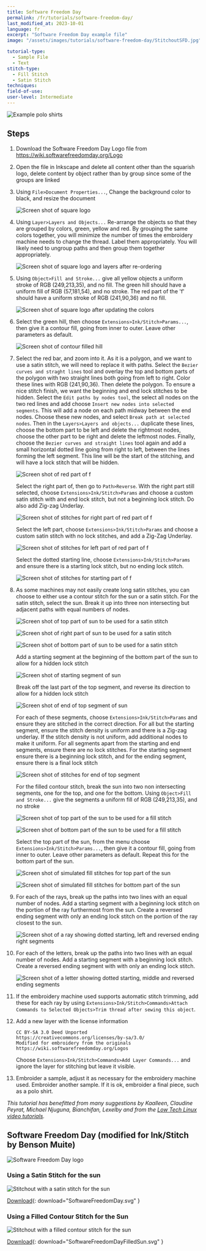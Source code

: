 ```yaml
---
title: Software Freedom Day
permalink: /fr/tutorials/software-freedom-day/
last_modified_at: 2023-10-01
language: fr
excerpt: "Software Freedom Day example file"
image: "/assets/images/tutorials/software-freedom-day/StitchoutSFD.jpg"

tutorial-type:
  - Sample File
  - Text
stitch-type: 
  - Fill Stitch
  - Satin Stitch
techniques:
field-of-use:
user-level: Intermediate
---
```


![Example polo shirts](/assets/images/tutorials/software-freedom-day/sharti.jpg)

## Steps

1. Download the Software Freedom Day Logo file from
   https://wiki.softwarefreedomday.org/Logo

2. Open the file in Inkscape and delete all content other than the squarish
   logo, delete content by object rather than by group since some of the groups
   are linked

3. Using `File>Document Properties...`, Change the background color to black,
   and resize the document

   ![Screen shot of square logo](/assets/images/tutorials/software-freedom-day/SFDTutorial1.png)

4. Using `Layer>Layers and Objects...` Re-arrange the objects so that they are
   grouped by colors, green, yellow and red. By grouping the same colors
   together, you will minimize the number of times the embroidery machine needs
   to change the thread. Label them appropriately.  You will likely need to
   ungroup paths and then group them together appropriately.

   ![Screen shot of square logo and layers after re-ordering](/assets/images/tutorials/software-freedom-day/SFDTutorial2.png)

5. Using `Object>Fill and Stroke...` give all yellow objects a uniform stroke of
   RGB (249,213,35), and no fill. The green hill should have a uniform fill of
   RGB (57,181,54), and no stroke. The red part of the 'f' should have a uniform
   stroke of RGB (241,90,36) and no fill.

   ![Screen shot of square logo after updating the colors](/assets/images/tutorials/software-freedom-day/SFDTutorial3.png)

6. Select the green hill, then choose `Extensions>Ink/Stitch>Params...`, then
   give it a contour fill, going from inner to outer. Leave other parameters
   as default.

   ![Screen shot of contour filled hill](/assets/images/tutorials/software-freedom-day/SFDTutorial4.png)

7. Select the red bar, and zoom into it.  As it is a polygon, and we want to use
   a satin stitch, we will need to replace it with paths.  Select the 
   `Bezier curves and straght lines` tool and overlay the top and bottom parts
   of the polygon with two straight lines both going from left to right. Color
   these lines with RGB (241,90,36). Then delete the polygon.  To ensure a nice
   stitch finish, we want the beginning and end lock stitches to be hidden.
   Select the `Edit paths by nodes tool`, the select all nodes on the two red
   lines and add choose `Insert new nodes into selected segments`.  This will
   add a node on each path midway between the end nodes.  Choose these new
   nodes, and select `Break path at selected nodes`. Then in the
   `Layers>Layers and objects...` duplicate these lines, choose the bottom
   part to be left and delete the rightmost nodes, choose the other part to be
   right and delete the leftmost nodes. Finally, choose the
   `Bezier curves and straight lines` tool again and add a small horizontal
   dotted line going from right to left, between the lines forming the left
   segment.  This line will be the start of the stitching, and will have a lock
   stitch that will be hidden.

   ![Screen shot of red part of f](/assets/images/tutorials/software-freedom-day/SFDTutorial5.png)

   Select the right part of, then go to `Path>Reverse`.  With the right part
   still selected, choose `Extensions>Ink/Stitch>Params` and choose a custom
   satin stitch with and end lock stitch, but not a beginning lock stitch. Do
   also add Zig-zag Underlay.

   ![Screen shot of stitches for right part of red part of f](/assets/images/tutorials/software-freedom-day/SFDTutorial6.png)

   Select the left part, choose `Extensions>Ink/Stitch>Params` and choose a
   custom satin stitch with no lock stitches, and add a Zig-Zag Underlay.

   ![Screen shot of stitches for left part of red part of f](/assets/images/tutorials/software-freedom-day/SFDTutorial7.png)

   Select the dotted starting line, choose `Extensions>Ink/Stitch>Params` and
   ensure there is a starting lock stitch, but no ending lock stitch.

   ![Screen shot of stitches for starting part of f](/assets/images/tutorials/software-freedom-day/SFDTutorial8.png)

8. As some machines may not easily create long satin stitches, you can choose to either use a
   contour stitch for the sun or a satin stitch.  For the satin stitch, select the sun.  Break
   it up into three non intersecting but adjacent paths with equal numbers of nodes.

   ![Screen shot of top part of sun to be used for a satin stitch](/assets/images/tutorials/software-freedom-day/SFDTutorial9.png)

   ![Screen shot of right part of sun to be used for a satin stitch](/assets/images/tutorials/software-freedom-day/SFDTutorial10.png)

   ![Screen shot of bottom part of sun to be used for a satin stitch](/assets/images/tutorials/software-freedom-day/SFDTutorial11.png)

   Add a starting segment at the beginning of the bottom part of the sun to
   allow for a hidden lock stitch

   ![Screen shot of starting segment of sun](/assets/images/tutorials/software-freedom-day/SFDTutorial12.png)

   Break off the last part of the top segment, and reverse its direction to
   allow for a hidden lock stitch

   ![Screen shot of end of top segment of sun](/assets/images/tutorials/software-freedom-day/SFDTutorial13.png)

   For each of these segments, choose `Extensions>Ink/Stitch>Params` and ensure
   they are stitched in the correct direction. For all but the starting segment,
   ensure the stitch density is uniform and there is a Zig-zag underlay. If the
   stitch density is not uniform, add additional nodes to make it uniform. For
   all segments apart from the starting and end segments, ensure there are no
   lock stitches.  For the starting segment ensure there is a beginning lock
   stitch, and for the ending segment, ensure there is a final lock stitch

   ![Screen shot of stitches for end of top segment](/assets/images/tutorials/software-freedom-day/SFDTutorial14.png)

   For the filled contour stitch, break the sun into two non intersecting segments,
   one for the top, and one for the bottom.  Using `Object>Fill and Stroke...` give
   the segments a uniform fill of RGB (249,213,35), and no stroke

   ![Screen shot of top part of the sun to be used for a fill stitch](/assets/images/tutorials/software-freedom-day/SFDTutorial15.png)

   ![Screen shot of bottom part of the sun to be used for a fill stitch](/assets/images/tutorials/software-freedom-day/SFDTutorial16.png)

   Select the top part of the sun, from the menu choose
   `Extensions>Ink/Stitch>Params...`, then give it a contour fill, going from inner
   to outer. Leave other parameters as default.  Repeat this for the bottom part
   of the sun.

   ![Screen shot of simulated fill stitches for top part of the sun](/assets/images/tutorials/software-freedom-day/SFDTutorial17.png)

   ![Screen shot of simulated fill stitches for bottom part of the sun](/assets/images/tutorials/software-freedom-day/SFDTutorial18.png)

9. For each of the rays, break up the paths into two lines with an equal number
   of nodes.  Add a starting segment with a beginning lock stitch on the portion
   of the ray furthermost from the sun. Create a reversed ending segment with
   only an ending lock stitch on the portion of the ray closest to the sun.

   ![Screen shot of a ray showing dotted starting, left and reversed ending right segments](/assets/images/tutorials/software-freedom-day/SFDTutorial19.png)

10. For each of the letters, break up the paths into two lines with an equal
    number of nodes.  Add a starting segment with a beginning lock stitch.
    Create a reversed ending segment with with only an ending lock stitch.

    ![Screen shot of a letter showing dotted starting, middle and reversed ending segments](/assets/images/tutorials/software-freedom-day/SFDTutorial20.png)

11. If the embroidery machine used supports automatic stitch trimming, add these
    for each ray by using
    `Extensions>Ink/Stitch>Commands>Attach Commands to Selected Objects>Trim thread after sewing this object`.

12. Add a new layer with the license information

    ```
    CC BY-SA 3.0 Deed Unported
    https://creativecommons.org/licenses/by-sa/3.0/
    Modified for embroidery from the originals
    https://wiki.softwarefreedomday.org/Logos
    ```

    Choose `Extensions>Ink/Stitch>Commands>Add Layer Commands...` and ignore the
    layer for stitching but leave it visible.

13. Embroider a sample, adjust it as necessary for the embroidery machine used.
    Embroider another sample. If it is ok, embroider a final piece, such as a
    polo shirt.

*This tutorial has benefitted from many suggestions by Kaalleen, Claudine Peyrat,
Michael Njuguna, Bianchifan, Lexelby and from the
[Low Tech Linux video tutorials](https://www.youtube.com/playlist?list=PLq0WwZBpw-4Hfq8V_I_eptPWQBDJ93jNE).*

## Software Freedom Day (modified for Ink/Stitch by Benson Muite)

![Software Freedom Day logo](/assets/images/tutorials/samples/SoftwareFreedomDay.svg)

### Using a Satin Stitch for the sun

![Stitchout with a satin stitch for the sun](/assets/images/tutorials/software-freedom-day/StitchoutSFD.jpg)
 
[Download](/assets/images/tutorials/samples/SoftwareFreedomDay.svg){: download="SoftwareFreedomDay.svg" }

### Using a Filled Contour Stitch for the Sun

![Stitchout with a filled contour stitch for the sun](/assets/images/tutorials/software-freedom-day/SFDFilledSunStitchout.jpg)
 
[Download](/assets/images/tutorials/samples/SoftwareFreedomDayFilledSun.svg){: download="SoftwareFreedomDayFilledSun.svg" }

